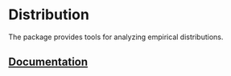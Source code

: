 # Distribution

The package provides tools for analyzing empirical distributions.

## [Documentation][doc]

[doc]: http://godoc.org/github.com/ready-steady/statistics/distribution
